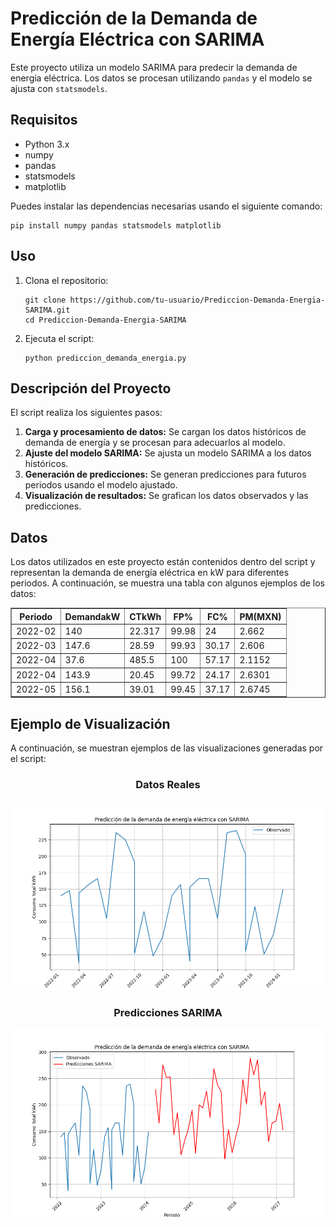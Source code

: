 <h1>Predicción de la Demanda de Energía Eléctrica con SARIMA</h1>

<p>Este proyecto utiliza un modelo SARIMA para predecir la demanda de energía eléctrica. Los datos se procesan utilizando <code>pandas</code> y el modelo se ajusta con <code>statsmodels</code>.</p>

<h2>Requisitos</h2>
<ul>
    <li>Python 3.x</li>
    <li>numpy</li>
    <li>pandas</li>
    <li>statsmodels</li>
    <li>matplotlib</li>
</ul>

<p>Puedes instalar las dependencias necesarias usando el siguiente comando:</p>

<pre><code>pip install numpy pandas statsmodels matplotlib</code></pre>

<h2>Uso</h2>
<ol>
    <li>Clona el repositorio:
        <pre><code>git clone https://github.com/tu-usuario/Prediccion-Demanda-Energia-SARIMA.git
cd Prediccion-Demanda-Energia-SARIMA</code></pre>
    </li>
    <li>Ejecuta el script:
        <pre><code>python prediccion_demanda_energia.py</code></pre>
    </li>
</ol>

<h2>Descripción del Proyecto</h2>
<p>El script realiza los siguientes pasos:</p>
<ol>
    <li><strong>Carga y procesamiento de datos:</strong> Se cargan los datos históricos de demanda de energía y se procesan para adecuarlos al modelo.</li>
    <li><strong>Ajuste del modelo SARIMA:</strong> Se ajusta un modelo SARIMA a los datos históricos.</li>
    <li><strong>Generación de predicciones:</strong> Se generan predicciones para futuros periodos usando el modelo ajustado.</li>
    <li><strong>Visualización de resultados:</strong> Se grafican los datos observados y las predicciones.</li>
</ol>

<h2>Datos</h2>
<p>Los datos utilizados en este proyecto están contenidos dentro del script y representan la demanda de energía eléctrica en kW para diferentes periodos. A continuación, se muestra una tabla con algunos ejemplos de los datos:</p>

<table align="center" border="1">
    <tr>
        <th>Periodo</th>
        <th>DemandakW</th>
        <th>CTkWh</th>
        <th>FP%</th>
        <th>FC%</th>
        <th>PM(MXN)</th>
    </tr>
    <tr>
        <td>2022-02</td>
        <td>140</td>
        <td>22.317</td>
        <td>99.98</td>
        <td>24</td>
        <td>2.662</td>
    </tr>
    <tr>
        <td>2022-03</td>
        <td>147.6</td>
        <td>28.59</td>
        <td>99.93</td>
        <td>30.17</td>
        <td>2.606</td>
    </tr>
    <tr>
        <td>2022-04</td>
        <td>37.6</td>
        <td>485.5</td>
        <td>100</td>
        <td>57.17</td>
        <td>2.1152</td>
    </tr>
    <tr>
        <td>2022-04</td>
        <td>143.9</td>
        <td>20.45</td>
        <td>99.72</td>
        <td>24.17</td>
        <td>2.6301</td>
    </tr>
    <tr>
        <td>2022-05</td>
        <td>156.1</td>
        <td>39.01</td>
        <td>99.45</td>
        <td>37.17</td>
        <td>2.6745</td>
    </tr>
</table>

<h2>Ejemplo de Visualización</h2>
<p>A continuación, se muestran ejemplos de las visualizaciones generadas por el script:</p>
<div align="center">
<h3 align="center" >Datos Reales</h3>
<img src="https://github.com/MagoPato/Prediccion-Demanda-Energia-SARIMA/blob/main/datos_real.png?raw=true" alt="Datos Observados" width="650">
<h3 align="center" >Predicciones SARIMA</h3>
<img src="https://github.com/MagoPato/Prediccion-Demanda-Energia-SARIMA/blob/main/datos_predecidos.png?raw=true" alt="Predicciones SARIMA" width="650">
</div>

